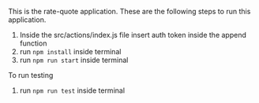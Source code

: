 This is the rate-quote application.  These are the following steps to run this application.

  1. Inside the src/actions/index.js file insert auth token inside the append function
  2. run `npm install` inside terminal
  3. run `npm run start` inside terminal

To run testing

  1. run `npm run test` inside terminal

